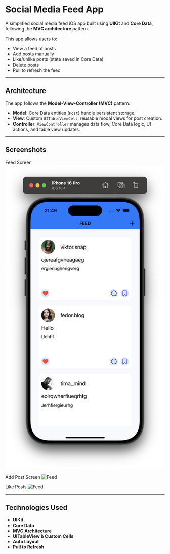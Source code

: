 # Social Media Feed App

A simplified social media feed iOS app built using **UIKit** and **Core Data**, following the **MVC architecture** pattern.

This app allows users to:
- View a feed of posts
- Add posts manually
- Like/unlike posts (state saved in Core Data)
- Delete posts
- Pull to refresh the feed

---

##  Architecture

The app follows the **Model-View-Controller (MVC)** pattern:

- **Model**: Core Data entities (`Post`) handle persistent storage.
- **View**: Custom `UITableViewCell`, reusable modal views for post creation.
- **Controller**: `ViewController` manages data flow, Core Data logic, UI actions, and table view updates.

---

## Screenshots
Feed Screen 
![Feed](screenshots/feed3.png)

Add Post Screen
![Feed](screenshot/feed1.png)

Like Posts
![Feed](screenshot/feed.png)


---

## Technologies Used

- **UIKit**
- **Core Data**
- **MVC Architecture**
- **UITableView & Custom Cells**
- **Auto Layout**
- **Pull to Refresh**


